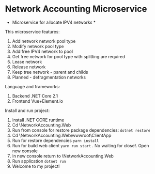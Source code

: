 # Network Accounting Microservice

* Microservice for allocate IPV4 networks *

This microservice features:
1. Add network network pool type
1. Modify network pool type
1. Add free IPV4 network to pool
1. Get free network for pool type with splitting are required
1. Lease network 
1. Release network 
1. Keep tree network - parent and childs
1. Planned - defragmentation networks 

Language and frameworks:
1. Backend .NET Core 2.1
1. Frontend Vue+Element.io

Install and run project:
1. Install .NET CORE runtime
1. Cd <project dir>\NetworkAccounting.Web
1. Run from console for restore package dependencies: 
    `dotnet restore`
1. Cd <project dir>\NetworkAccounting.Web\wwwroot\ClientApp
1. Run for restore dependencies `yarn install`
1. Run for build web client `yarn run start` . No waiting for close!. Open new console
1. In new console return to <project dir>\NetworkAccounting.Web
1. Run application `dotnet run`
1. Welcome to my project!